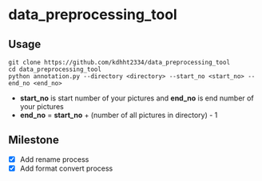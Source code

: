 # data_preprocessing_tool

## Usage
```
git clone https://github.com/kdhht2334/data_preprocessing_tool
cd data_preprocessing_tool
python annotation.py --directory <directory> --start_no <start_no> --end_no <end_no>
```

* __start_no__ is start number of your pictures and __end_no__ is end number of your pictures
* __end_no__ = __start_no__ + (number of all pictures in directory) - 1


## Milestone
* [x] Add rename process
* [x] Add format convert process